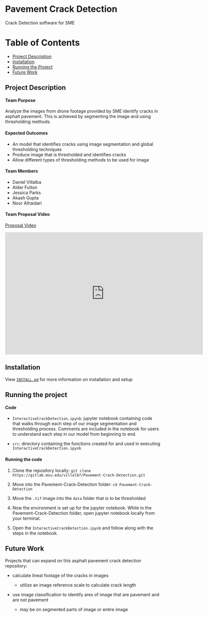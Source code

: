 # Pavement Crack Detection

Crack Detection software for SME

# Table of Contents
* [Project Description](#project-description)
* [Installation](#installation)
* [Running the Project](#running-the-project)
* [Future Work](#future-work)



## Project Description

#### Team Purpose

Analyze the images from drone footage provided by SME identify cracks in asphalt pavement. This is achieved by segmenting the image and using thresholding methods.

#### Expected Outcomes

- An model that identifies cracks using image segmentation and global thresholding techniques
- Produce image that is thresholded and identifies cracks
- Allow different types of thresholding methods to be used for image

#### Team Members

- Daniel Villalba
- Alder Fulton
- Jessica Parks
- Akash Gupta
- Noor Alhaidari

#### Team Proposal Video

[Proposal Video](https://mediaspace.msu.edu/media/SME_Proposal_Video/1_zyp7lfsq)

<iframe id="kaltura_player" src="https://cdnapisec.kaltura.com/p/811482/sp/81148200/embedIframeJs/uiconf_id/27551951/partner_id/811482?iframeembed=true&playerId=kaltura_player&entry_id=1_zyp7lfsq&flashvars[streamerType]=auto&amp;flashvars[localizationCode]=en&amp;flashvars[leadWithHTML5]=true&amp;flashvars[sideBarContainer.plugin]=true&amp;flashvars[sideBarContainer.position]=left&amp;flashvars[sideBarContainer.clickToClose]=true&amp;flashvars[chapters.plugin]=true&amp;flashvars[chapters.layout]=vertical&amp;flashvars[chapters.thumbnailRotator]=false&amp;flashvars[streamSelector.plugin]=true&amp;flashvars[EmbedPlayer.SpinnerTarget]=videoHolder&amp;flashvars[dualScreen.plugin]=true&amp;flashvars[hotspots.plugin]=1&amp;flashvars[Kaltura.addCrossoriginToIframe]=true&amp;&wid=1_kdkj3z0c" width="640" height="396" allowfullscreen webkitallowfullscreen mozAllowFullScreen allow="autoplay *; fullscreen *; encrypted-media *" sandbox="allow-downloads allow-forms allow-same-origin allow-scripts allow-top-navigation allow-pointer-lock allow-popups allow-modals allow-orientation-lock allow-popups-to-escape-sandbox allow-presentation allow-top-navigation-by-user-activation" frameborder="0" title="SME_Proposal_Video"></iframe>



## Installation

View [`INSTALL.md`](https://gitlab.msu.edu/villalb7/Pavement-Crack-Detection/-/blob/main/INSTALL.md) for more information on installation and setup



## Running the project

#### Code

* `InteractiveCrackDetection.ipynb`: jupyter notebook containing code that walks through each step of our image segmentation and thresholding process. Comments are included in the notebook for users to understand each step in our model from beginning to end. 

* `src`: directory containing the functions created for and used in executing `InteractiveCrackDetection.ipynb`

#### Running the code

1. Clone the repository locally: `git clone https://gitlab.msu.edu/villalb7/Pavement-Crack-Detection.git`

2. Move into the Pavement-Crack-Detection folder: `cd Pavement-Crack-Detection`

3. Move the `.tif` image into the `data` folder that is to be thresholded

4. Now the environment is set up for the jupyter notebook. While in the Pavement-Crack-Detection folder, open jupyter notebook locally from your terminal.

5. Open the `InteractiveCrackDetection.ipynb` and follow along with the steps in the notebook.

## Future Work

Projects that can expand on this asphalt pavement crack detection repository:

* calculate lineal footage of the cracks in images
    * utilize an image reference scale to calculate crack length

* use image classification to identify ares of image that are pavement and are not pavement
    * may be on segmented parts of image or entire image